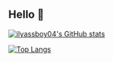## Hello 👋
[![ilyassboy04's GitHub stats](https://github-readme-stats.vercel.app/api?username=ilyassboy04&theme=transparent&show_icon=true)](https://github.com/anuraghazra/github-readme-stats)

[![Top Langs](https://github-readme-stats.vercel.app/api/top-langs/?username=ilyassboy04&layout=donut)](https://github.com/anuraghazra/github-readme-stats)
<!--
**ilyassboy04/ilyassboy04** is a ✨ _special_ ✨ repository because its `README.md` (this file) appears on your GitHub profile.

Here are some ideas to get you started:

- 🔭 I’m currently working on ...
- 🌱 I’m currently learning ...
- 👯 I’m looking to collaborate on ...
- 🤔 I’m looking for help with ...
- 💬 Ask me about ...
- 📫 How to reach me: ...
- 😄 Pronouns: ...
- ⚡ Fun fact: ...
-->
